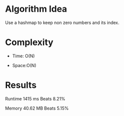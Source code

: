 # Algorithm Idea

Use a hashmap to keep non zero numbers and its index.

# Complexity

- Time: O(N)

- Space:O(N)

# Results

Runtime
1415
ms
Beats
8.21%

Memory
40.62
MB
Beats
5.15%